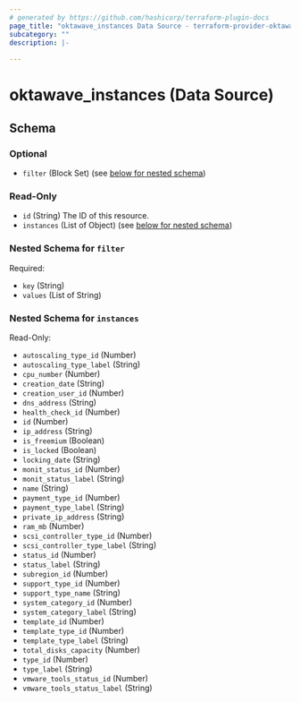 ```yaml
---
# generated by https://github.com/hashicorp/terraform-plugin-docs
page_title: "oktawave_instances Data Source - terraform-provider-oktawave"
subcategory: ""
description: |-
  
---
```


# oktawave_instances (Data Source)





<!-- schema generated by tfplugindocs -->
## Schema

### Optional

- `filter` (Block Set) (see [below for nested schema](#nestedblock--filter))

### Read-Only

- `id` (String) The ID of this resource.
- `instances` (List of Object) (see [below for nested schema](#nestedatt--instances))

<a id="nestedblock--filter"></a>
### Nested Schema for `filter`

Required:

- `key` (String)
- `values` (List of String)


<a id="nestedatt--instances"></a>
### Nested Schema for `instances`

Read-Only:

- `autoscaling_type_id` (Number)
- `autoscaling_type_label` (String)
- `cpu_number` (Number)
- `creation_date` (String)
- `creation_user_id` (Number)
- `dns_address` (String)
- `health_check_id` (Number)
- `id` (Number)
- `ip_address` (String)
- `is_freemium` (Boolean)
- `is_locked` (Boolean)
- `locking_date` (String)
- `monit_status_id` (Number)
- `monit_status_label` (String)
- `name` (String)
- `payment_type_id` (Number)
- `payment_type_label` (String)
- `private_ip_address` (String)
- `ram_mb` (Number)
- `scsi_controller_type_id` (Number)
- `scsi_controller_type_label` (String)
- `status_id` (Number)
- `status_label` (String)
- `subregion_id` (Number)
- `support_type_id` (Number)
- `support_type_name` (String)
- `system_category_id` (Number)
- `system_category_label` (String)
- `template_id` (Number)
- `template_type_id` (Number)
- `template_type_label` (String)
- `total_disks_capacity` (Number)
- `type_id` (Number)
- `type_label` (String)
- `vmware_tools_status_id` (Number)
- `vmware_tools_status_label` (String)


